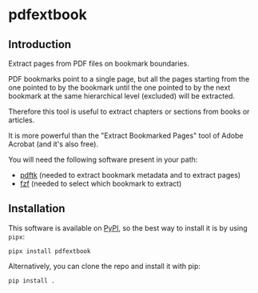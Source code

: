 # pdfextbook

## Introduction

Extract pages from PDF files on bookmark boundaries.

PDF bookmarks point to a single page, but all the pages starting from the one pointed to by the bookmark until the one pointed to by the next bookmark at the same hierarchical level (excluded) will be extracted.

Therefore this tool is useful to extract chapters or sections from books or articles.

It is more powerful than the "Extract Bookmarked Pages" tool of Adobe Acrobat (and it's also free).

You will need the following software present in your path:

- [pdftk](https://www.pdflabs.com/tools/pdftk-the-pdf-toolkit/) (needed to extract bookmark metadata and to extract pages)
- [fzf](https://github.com/junegunn/fzf) (needed to select which bookmark to extract)

## Installation

This software is available on [PyPI](https://pypi.org/project/pdfextbook/), so the best way to install it is by using `pipx`:

```
pipx install pdfextbook
```

Alternatively, you can clone the repo and install it with pip:

```
pip install .
```
